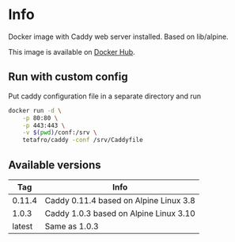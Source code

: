 # Info

Docker image with Caddy web server installed. Based on lib/alpine.

This image is available on [Docker Hub](https://hub.docker.com/r/tetafro/caddy/).

## Run with custom config

Put caddy configuration file in a separate directory and run
```sh
docker run -d \
    -p 80:80 \
    -p 443:443 \
    -v $(pwd)/conf:/srv \
    tetafro/caddy -conf /srv/Caddyfile
```

## Available versions

| Tag    | Info
| ------ | ---
| 0.11.4 | Caddy 0.11.4 based on Alpine Linux 3.8
| 1.0.3  | Caddy 1.0.3 based on Alpine Linux 3.10
| latest | Same as 1.0.3

